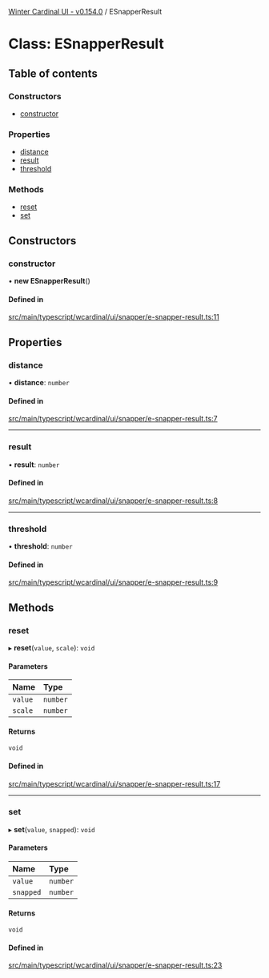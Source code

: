 [Winter Cardinal UI - v0.154.0](../index.md) / ESnapperResult

# Class: ESnapperResult

## Table of contents

### Constructors

- [constructor](ESnapperResult.md#constructor)

### Properties

- [distance](ESnapperResult.md#distance)
- [result](ESnapperResult.md#result)
- [threshold](ESnapperResult.md#threshold)

### Methods

- [reset](ESnapperResult.md#reset)
- [set](ESnapperResult.md#set)

## Constructors

### constructor

• **new ESnapperResult**()

#### Defined in

[src/main/typescript/wcardinal/ui/snapper/e-snapper-result.ts:11](https://github.com/winter-cardinal/winter-cardinal-ui/blob/v0.154.0/src/main/typescript/wcardinal/ui/snapper/e-snapper-result.ts#L11)

## Properties

### distance

• **distance**: `number`

#### Defined in

[src/main/typescript/wcardinal/ui/snapper/e-snapper-result.ts:7](https://github.com/winter-cardinal/winter-cardinal-ui/blob/v0.154.0/src/main/typescript/wcardinal/ui/snapper/e-snapper-result.ts#L7)

___

### result

• **result**: `number`

#### Defined in

[src/main/typescript/wcardinal/ui/snapper/e-snapper-result.ts:8](https://github.com/winter-cardinal/winter-cardinal-ui/blob/v0.154.0/src/main/typescript/wcardinal/ui/snapper/e-snapper-result.ts#L8)

___

### threshold

• **threshold**: `number`

#### Defined in

[src/main/typescript/wcardinal/ui/snapper/e-snapper-result.ts:9](https://github.com/winter-cardinal/winter-cardinal-ui/blob/v0.154.0/src/main/typescript/wcardinal/ui/snapper/e-snapper-result.ts#L9)

## Methods

### reset

▸ **reset**(`value`, `scale`): `void`

#### Parameters

| Name | Type |
| :------ | :------ |
| `value` | `number` |
| `scale` | `number` |

#### Returns

`void`

#### Defined in

[src/main/typescript/wcardinal/ui/snapper/e-snapper-result.ts:17](https://github.com/winter-cardinal/winter-cardinal-ui/blob/v0.154.0/src/main/typescript/wcardinal/ui/snapper/e-snapper-result.ts#L17)

___

### set

▸ **set**(`value`, `snapped`): `void`

#### Parameters

| Name | Type |
| :------ | :------ |
| `value` | `number` |
| `snapped` | `number` |

#### Returns

`void`

#### Defined in

[src/main/typescript/wcardinal/ui/snapper/e-snapper-result.ts:23](https://github.com/winter-cardinal/winter-cardinal-ui/blob/v0.154.0/src/main/typescript/wcardinal/ui/snapper/e-snapper-result.ts#L23)

